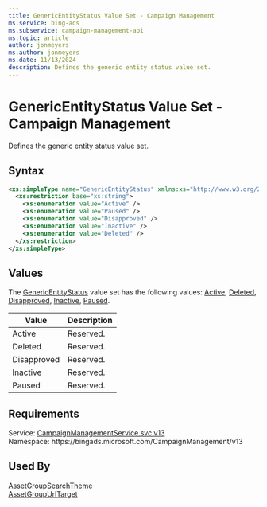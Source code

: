 ```yaml
---
title: GenericEntityStatus Value Set - Campaign Management
ms.service: bing-ads
ms.subservice: campaign-management-api
ms.topic: article
author: jonmeyers
ms.author: jonmeyers
ms.date: 11/13/2024
description: Defines the generic entity status value set.
---
```

# GenericEntityStatus Value Set - Campaign Management
Defines the generic entity status value set.

## Syntax
```xml
<xs:simpleType name="GenericEntityStatus" xmlns:xs="http://www.w3.org/2001/XMLSchema">
  <xs:restriction base="xs:string">
    <xs:enumeration value="Active" />
    <xs:enumeration value="Paused" />
    <xs:enumeration value="Disapproved" />
    <xs:enumeration value="Inactive" />
    <xs:enumeration value="Deleted" />
  </xs:restriction>
</xs:simpleType>
```

## <a name="values"></a>Values

The [GenericEntityStatus](genericentitystatus.md) value set has the following values: [Active](#active), [Deleted](#deleted), [Disapproved](#disapproved), [Inactive](#inactive), [Paused](#paused).

|Value|Description|
|-----------|---------------|
|<a name="active"></a>Active|Reserved.|
|<a name="deleted"></a>Deleted|Reserved.|
|<a name="disapproved"></a>Disapproved|Reserved.|
|<a name="inactive"></a>Inactive|Reserved.|
|<a name="paused"></a>Paused|Reserved.|

## Requirements
Service: [CampaignManagementService.svc v13](https://campaign.api.bingads.microsoft.com/Api/Advertiser/CampaignManagement/v13/CampaignManagementService.svc)  
Namespace: https\://bingads.microsoft.com/CampaignManagement/v13  

## Used By
[AssetGroupSearchTheme](assetgroupsearchtheme.md)  
[AssetGroupUrlTarget](assetgroupurltarget.md)  
